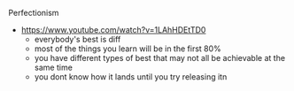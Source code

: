 Perfectionism
- https://www.youtube.com/watch?v=1LAhHDEtTD0
	- everybody's best is diff
	- most of the things you learn will be in the first 80%
	- you have different types of best that may not all be achievable at the same time
	- you dont know how it lands until you try releasing itn